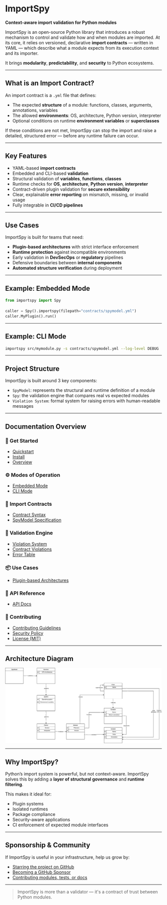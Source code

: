 # ImportSpy

**Context-aware import validation for Python modules**

ImportSpy is an open-source Python library that introduces a robust mechanism to control and validate how and when modules are imported. At its core, it relies on versioned, declarative **import contracts** — written in YAML — which describe what a module expects from its execution context and its importer.

It brings **modularity**, **predictability**, and **security** to Python ecosystems.

---

## What is an Import Contract?

An import contract is a `.yml` file that defines:

- The expected **structure** of a module: functions, classes, arguments, annotations, variables
- The allowed **environments**: OS, architecture, Python version, interpreter
- Optional conditions on runtime **environment variables** or **superclasses**

If these conditions are not met, ImportSpy can stop the import and raise a detailed, structured error — before any runtime failure can occur.

---

## Key Features

- YAML-based **import contracts**
- Embedded and CLI-based **validation**
- Structural validation of **variables**, **functions**, **classes**
- Runtime checks for **OS**, **architecture**, **Python version**, **interpreter**
- Contract-driven plugin validation for **secure extensibility**
- Clear, explainable **error reporting** on mismatch, missing, or invalid usage
- Fully integrable in **CI/CD pipelines**

---

## Use Cases

ImportSpy is built for teams that need:

- **Plugin-based architectures** with strict interface enforcement
- **Runtime protection** against incompatible environments
- Early validation in **DevSecOps** or **regulatory** pipelines
- Defensive boundaries between **internal components**
- **Automated structure verification** during deployment

---

## Example: Embedded Mode

```python
from importspy import Spy

caller = Spy().importspy(filepath="contracts/spymodel.yml")
caller.MyPlugin().run()
```

---

## Example: CLI Mode

```bash
importspy src/mymodule.py -s contracts/spymodel.yml --log-level DEBUG
```

---

## Project Structure

ImportSpy is built around 3 key components:

- `SpyModel`: represents the structural and runtime definition of a module
- `Spy`: the validation engine that compares real vs expected modules
- `Violation System`: formal system for raising errors with human-readable messages

---

## Documentation Overview

### 👣 Get Started

- [Quickstart](intro/quickstart.md)
- [Install](intro/install.md)
- [Overview](intro/overview.md)

### ⚙️ Modes of Operation

- [Embedded Mode](modes/embedded.md)
- [CLI Mode](modes/cli.md)

### 📄 Import Contracts

- [Contract Syntax](contracts/syntax.md)
- [SpyModel Specification](advanced/spymodel.md)

### 🧠 Validation Engine

- [Violation System](advanced/violations.md)
- [Contract Violations](errors/contract_violations.md)
- [Error Table](errors/error_table.md)

### 📦 Use Cases

- [Plugin-based Architectures](use_cases/index.md)

### 📘 API Reference

- [API Docs](api-reference.md)

### 🤝 Contributing

- [Contributing Guidelines](../CONTRIBUTING.md)
- [Security Policy](../SECURITY.md)
- [License (MIT)](../LICENSE)

---

## Architecture Diagram

![SpyModel UML](../assets/importspy-spy-model-architecture.png)

---

## Why ImportSpy?

Python’s import system is powerful, but not context-aware. ImportSpy solves this by adding a **layer of structural governance** and **runtime filtering**.

This makes it ideal for:

- Plugin systems
- Isolated runtimes
- Package compliance
- Security-aware applications
- CI enforcement of expected module interfaces

---

## Sponsorship & Community

If ImportSpy is useful in your infrastructure, help us grow by:

- [Starring the project on GitHub](https://github.com/your-org/importspy)
- [Becoming a GitHub Sponsor](https://github.com/sponsors/your-org)
- [Contributing modules, tests, or docs](../CONTRIBUTING.md)

---

> ImportSpy is more than a validator — it's a contract of trust between Python modules.
